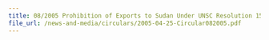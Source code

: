 ```yaml
---
title: 08/2005 Prohibition of Exports to Sudan Under UNSC Resolution 1591 (2005)
file_url: /news-and-media/circulars/2005-04-25-Circular082005.pdf
---
```

